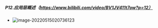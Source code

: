 ##### P12.应用层概述（https://www.bilibili.com/video/BV1JV411t7ow?p=12）

- ![image-20220515020736123](C:\Users\呵\AppData\Roaming\Typora\typora-user-images\image-20220515020736123.png)